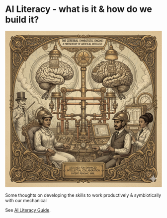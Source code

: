 # AI Literacy - what is it & how do we build it?

![image](./AI%20literacy.png)

Some thoughts on developing the skills to work productively & symbiotically with our mechanical 

See [AI Literacy Guide](ai-literacy-guide.md).
